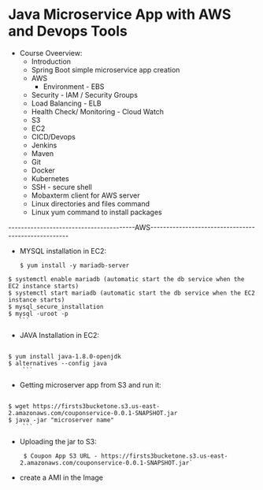 # Java Microservice App with AWS and Devops Tools
 - Course Oveerview:
   - Introduction
   - Spring Boot simple microservice app creation
   - AWS
    	- Environment - EBS
	- Security - IAM / Security Groups
	- Load Balancing - ELB
	- Health Check/ Monitoring - Cloud Watch
	- S3
	- EC2
   - CICD/Devops
	- Jenkins
	- Maven  
	- Git
  	- Docker
	- Kubernetes
   - SSH - secure shell
   - Mobaxterm client for AWS server
   - Linux directories and files command 
   - Linux yum command to install packages

----------------------------------------AWS----------------------------------------------------
   - MYSQL installation in EC2:

      ```
      $ yum install -y mariadb-server
	$ systemctl enable mariadb (automatic start the db service when the EC2 instance starts)
	$ systemctl start mariadb (automatic start the db service when the EC2 instance starts)
	$ mysql_secure_installation
	$ mysql -uroot -p
       ```

   - JAVA Installation in EC2:
        
        ```
	$ yum install java-1.8.0-openjdk
	$ alternatives --config java 
        ```

   - Getting microserver app from S3 and run it:
        
        ```
	$ wget https://firsts3bucketone.s3.us-east-2.amazonaws.com/couponservice-0.0.1-SNAPSHOT.jar
	$ java -jar "microserver name"
        ```

   - Uploading the jar to S3:

       ```
        $ Coupon App S3 URL - https://firsts3bucketone.s3.us-east-2.amazonaws.com/couponservice-0.0.1-SNAPSHOT.jar`
       ```
   - create a AMI in the Image 


